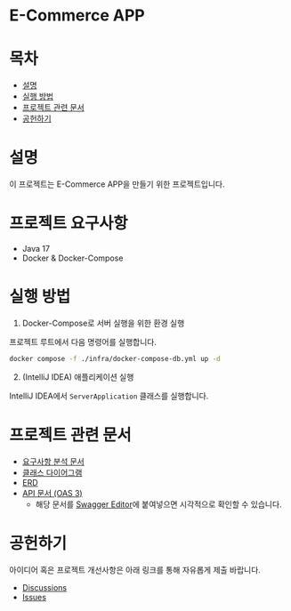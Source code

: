 # E-Commerce APP

# 목차

- [설명](#설명)
- [실행 방법](#실행-방법)
- [프로젝트 관련 문서](#프로젝트-관련-문서)
- [공헌하기](#공헌하기)

# 설명

이 프로젝트는 E-Commerce APP을 만들기 위한 프로젝트입니다.

# 프로젝트 요구사항

- Java 17
- Docker & Docker-Compose

# 실행 방법

1. Docker-Compose로 서버 실행을 위한 환경 실행

프로젝트 루트에서 다음 명령어를 실행합니다.
```bash
docker compose -f ./infra/docker-compose-db.yml up -d
```

2. (IntelliJ IDEA) 애플리케이션 실행

IntelliJ IDEA에서 `ServerApplication` 클래스를 실행합니다.

# 프로젝트 관련 문서

- [요구사항 분석 문서](./docs/requirements_analysis.md)
- [클래스 다이어그램](./docs/class-diagram.md)
- [ERD](./docs/erd.md)
- [API 문서 (OAS 3)](./docs/e-commerce-api.yml)
  - 해당 문서를 [Swagger Editor](https://editor.swagger.io/)에 붙여넣으면 시각적으로 확인할 수 있습니다.

# 공헌하기

아이디어 혹은 프로젝트 개선사항은 아래 링크를 통해 자유롭게 제출 바랍니다.

- [Discussions](https://github.com/leesh5000/hhplus-server/discussions)
- [Issues](https://github.com/leesh5000/hhplus-server/issues)
